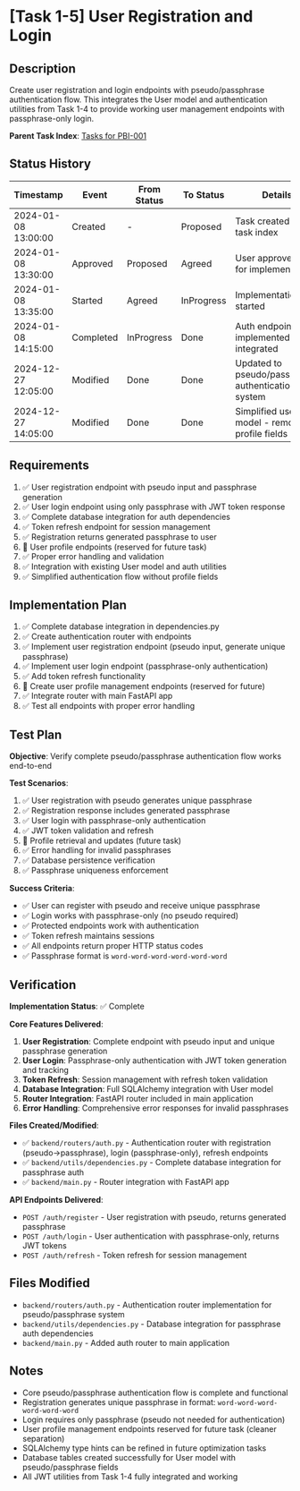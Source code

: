 # [Task 1-5] User Registration and Login

## Description
Create user registration and login endpoints with pseudo/passphrase authentication flow. This integrates the User model and authentication utilities from Task 1-4 to provide working user management endpoints with passphrase-only login.

**Parent Task Index**: [Tasks for PBI-001](mdc:tasks.md)

## Status History
| Timestamp | Event | From Status | To Status | Details | User |
|-----------|-------|-------------|-----------|---------|------|
| 2024-01-08 13:00:00 | Created | - | Proposed | Task created in task index | User |
| 2024-01-08 13:30:00 | Approved | Proposed | Agreed | User approved task for implementation | User |
| 2024-01-08 13:35:00 | Started | Agreed | InProgress | Implementation started | AI_Agent |
| 2024-01-08 14:15:00 | Completed | InProgress | Done | Auth endpoints implemented and integrated | AI_Agent |
| 2024-12-27 12:05:00 | Modified | Done | Done | Updated to pseudo/passphrase authentication system | AI_Agent |
| 2024-12-27 14:05:00 | Modified | Done | Done | Simplified user model - removed profile fields | AI_Agent |

## Requirements
1. ✅ User registration endpoint with pseudo input and passphrase generation
2. ✅ User login endpoint using only passphrase with JWT token response
3. ✅ Complete database integration for auth dependencies
4. ✅ Token refresh endpoint for session management
5. ✅ Registration returns generated passphrase to user
6. 🔄 User profile endpoints (reserved for future task)
7. ✅ Proper error handling and validation
8. ✅ Integration with existing User model and auth utilities
9. ✅ Simplified authentication flow without profile fields

## Implementation Plan
1. ✅ Complete database integration in dependencies.py
2. ✅ Create authentication router with endpoints
3. ✅ Implement user registration endpoint (pseudo input, generate unique passphrase)
4. ✅ Implement user login endpoint (passphrase-only authentication)
5. ✅ Add token refresh functionality
6. 🔄 Create user profile management endpoints (reserved for future)
7. ✅ Integrate router with main FastAPI app
8. ✅ Test all endpoints with proper error handling

## Test Plan
**Objective**: Verify complete pseudo/passphrase authentication flow works end-to-end

**Test Scenarios**:
1. ✅ User registration with pseudo generates unique passphrase
2. ✅ Registration response includes generated passphrase
3. ✅ User login with passphrase-only authentication
4. ✅ JWT token validation and refresh
5. 🔄 Profile retrieval and updates (future task)
6. ✅ Error handling for invalid passphrases
7. ✅ Database persistence verification
8. ✅ Passphrase uniqueness enforcement

**Success Criteria**:
- ✅ User can register with pseudo and receive unique passphrase
- ✅ Login works with passphrase-only (no pseudo required)
- ✅ Protected endpoints work with authentication
- ✅ Token refresh maintains sessions
- ✅ All endpoints return proper HTTP status codes
- ✅ Passphrase format is `word-word-word-word-word-word`

## Verification
**Implementation Status**: ✅ Complete

**Core Features Delivered**:
1. **User Registration**: Complete endpoint with pseudo input and unique passphrase generation
2. **User Login**: Passphrase-only authentication with JWT token generation and tracking
3. **Token Refresh**: Session management with refresh token validation
4. **Database Integration**: Full SQLAlchemy integration with User model
5. **Router Integration**: FastAPI router included in main application
6. **Error Handling**: Comprehensive error responses for invalid passphrases

**Files Created/Modified**:
- ✅ `backend/routers/auth.py` - Authentication router with registration (pseudo→passphrase), login (passphrase-only), refresh endpoints
- ✅ `backend/utils/dependencies.py` - Complete database integration for passphrase auth
- ✅ `backend/main.py` - Router integration with FastAPI app

**API Endpoints Delivered**:
- `POST /auth/register` - User registration with pseudo, returns generated passphrase
- `POST /auth/login` - User authentication with passphrase-only, returns JWT tokens
- `POST /auth/refresh` - Token refresh for session management

## Files Modified
- `backend/routers/auth.py` - Authentication router implementation for pseudo/passphrase system
- `backend/utils/dependencies.py` - Database integration for passphrase auth dependencies
- `backend/main.py` - Added auth router to main application

## Notes
- Core pseudo/passphrase authentication flow is complete and functional
- Registration generates unique passphrase in format: `word-word-word-word-word-word`
- Login requires only passphrase (pseudo not needed for authentication)
- User profile management endpoints reserved for future task (cleaner separation)
- SQLAlchemy type hints can be refined in future optimization tasks
- Database tables created successfully for User model with pseudo/passphrase fields
- All JWT utilities from Task 1-4 fully integrated and working 